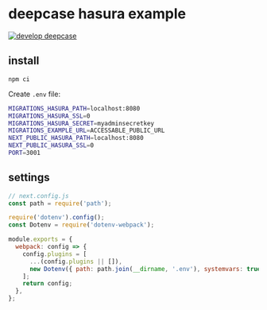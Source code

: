 # deepcase hasura example

[![develop deepcase](https://badgen.net/badge/develop/deepcase)](https://github.com/deepcase/deepcase)

## install

```
npm ci
```

Create `.env` file:
```sh
MIGRATIONS_HASURA_PATH=localhost:8080
MIGRATIONS_HASURA_SSL=0
MIGRATIONS_HASURA_SECRET=myadminsecretkey
MIGRATIONS_EXAMPLE_URL=ACCESSABLE_PUBLIC_URL
NEXT_PUBLIC_HASURA_PATH=localhost:8080
NEXT_PUBLIC_HASURA_SSL=0
PORT=3001
```

## settings

```js
// next.config.js
const path = require('path');

require('dotenv').config();
const Dotenv = require('dotenv-webpack');

module.exports = {
  webpack: config => {
    config.plugins = [
      ...(config.plugins || []),
      new Dotenv({ path: path.join(__dirname, '.env'), systemvars: true }),
    ];
    return config;
  },
};
```